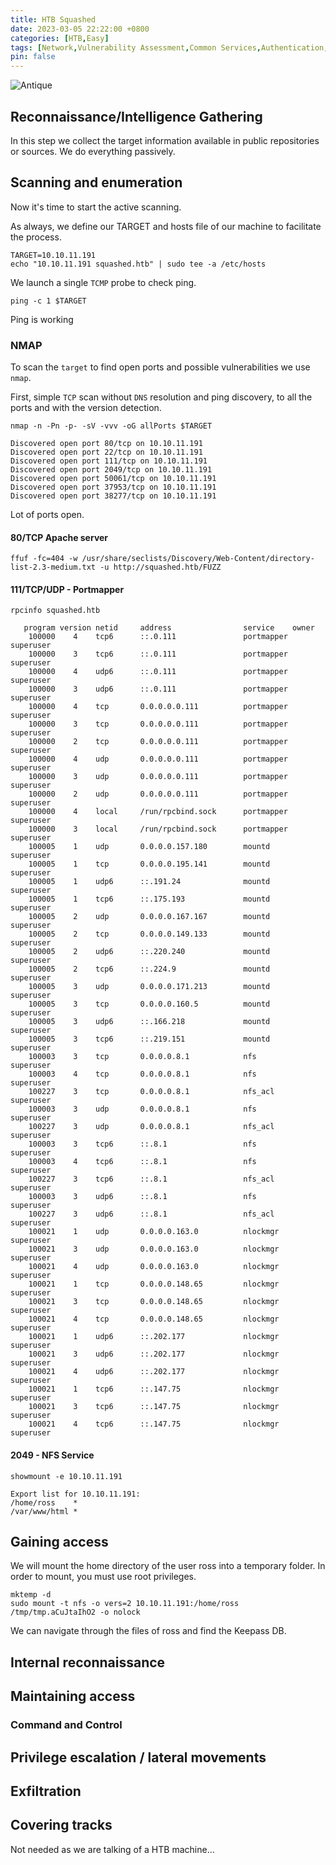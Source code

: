 ```yaml
---
title: HTB Squashed
date: 2023-03-05 22:22:00 +0800
categories: [HTB,Easy]
tags: [Network,Vulnerability Assessment,Common Services,Authentication,Apache,X11,NFS,Reconnaissance,User Enumeration,Impersonation,Arbitrary File Upload,HTB]
pin: false
---
```


![Antique](https://www.hackthebox.com/storage/avatars/2b64823934eb46f2c531a0b650a03d60.png)

## Reconnaissance/Intelligence Gathering

In this step we collect the target information available in public repositories or sources. We do everything passively.

## Scanning and enumeration

Now it's time to start the active scanning.

As always, we define our TARGET and hosts file of our machine to facilitate the process.

```console
TARGET=10.10.11.191
echo "10.10.11.191 squashed.htb" | sudo tee -a /etc/hosts
```

We launch a single `TCMP` probe to check ping.

```console
ping -c 1 $TARGET
```
Ping is working

### NMAP

To scan the `target` to find open ports and possible vulnerabilities we use `nmap`.

First, simple `TCP` scan without `DNS` resolution and ping discovery, to all the ports and with the version detection.

```console
nmap -n -Pn -p- -sV -vvv -oG allPorts $TARGET

Discovered open port 80/tcp on 10.10.11.191
Discovered open port 22/tcp on 10.10.11.191
Discovered open port 111/tcp on 10.10.11.191
Discovered open port 2049/tcp on 10.10.11.191
Discovered open port 50061/tcp on 10.10.11.191
Discovered open port 37953/tcp on 10.10.11.191
Discovered open port 38277/tcp on 10.10.11.191
```

Lot of ports open.

#### 80/TCP Apache server
```console
ffuf -fc=404 -w /usr/share/seclists/Discovery/Web-Content/directory-list-2.3-medium.txt -u http://squashed.htb/FUZZ

```

#### 111/TCP/UDP - Portmapper
```console
rpcinfo squashed.htb

   program version netid     address                service    owner
    100000    4    tcp6      ::.0.111               portmapper superuser
    100000    3    tcp6      ::.0.111               portmapper superuser
    100000    4    udp6      ::.0.111               portmapper superuser
    100000    3    udp6      ::.0.111               portmapper superuser
    100000    4    tcp       0.0.0.0.0.111          portmapper superuser
    100000    3    tcp       0.0.0.0.0.111          portmapper superuser
    100000    2    tcp       0.0.0.0.0.111          portmapper superuser
    100000    4    udp       0.0.0.0.0.111          portmapper superuser
    100000    3    udp       0.0.0.0.0.111          portmapper superuser
    100000    2    udp       0.0.0.0.0.111          portmapper superuser
    100000    4    local     /run/rpcbind.sock      portmapper superuser
    100000    3    local     /run/rpcbind.sock      portmapper superuser
    100005    1    udp       0.0.0.0.157.180        mountd     superuser
    100005    1    tcp       0.0.0.0.195.141        mountd     superuser
    100005    1    udp6      ::.191.24              mountd     superuser
    100005    1    tcp6      ::.175.193             mountd     superuser
    100005    2    udp       0.0.0.0.167.167        mountd     superuser
    100005    2    tcp       0.0.0.0.149.133        mountd     superuser
    100005    2    udp6      ::.220.240             mountd     superuser
    100005    2    tcp6      ::.224.9               mountd     superuser
    100005    3    udp       0.0.0.0.171.213        mountd     superuser
    100005    3    tcp       0.0.0.0.160.5          mountd     superuser
    100005    3    udp6      ::.166.218             mountd     superuser
    100005    3    tcp6      ::.219.151             mountd     superuser
    100003    3    tcp       0.0.0.0.8.1            nfs        superuser
    100003    4    tcp       0.0.0.0.8.1            nfs        superuser
    100227    3    tcp       0.0.0.0.8.1            nfs_acl    superuser
    100003    3    udp       0.0.0.0.8.1            nfs        superuser
    100227    3    udp       0.0.0.0.8.1            nfs_acl    superuser
    100003    3    tcp6      ::.8.1                 nfs        superuser
    100003    4    tcp6      ::.8.1                 nfs        superuser
    100227    3    tcp6      ::.8.1                 nfs_acl    superuser
    100003    3    udp6      ::.8.1                 nfs        superuser
    100227    3    udp6      ::.8.1                 nfs_acl    superuser
    100021    1    udp       0.0.0.0.163.0          nlockmgr   superuser
    100021    3    udp       0.0.0.0.163.0          nlockmgr   superuser
    100021    4    udp       0.0.0.0.163.0          nlockmgr   superuser
    100021    1    tcp       0.0.0.0.148.65         nlockmgr   superuser
    100021    3    tcp       0.0.0.0.148.65         nlockmgr   superuser
    100021    4    tcp       0.0.0.0.148.65         nlockmgr   superuser
    100021    1    udp6      ::.202.177             nlockmgr   superuser
    100021    3    udp6      ::.202.177             nlockmgr   superuser
    100021    4    udp6      ::.202.177             nlockmgr   superuser
    100021    1    tcp6      ::.147.75              nlockmgr   superuser
    100021    3    tcp6      ::.147.75              nlockmgr   superuser
    100021    4    tcp6      ::.147.75              nlockmgr   superuser
```

#### 2049 - NFS Service
```console
showmount -e 10.10.11.191 

Export list for 10.10.11.191:
/home/ross    *
/var/www/html *

```

## Gaining access
We will mount the home directory of the user ross into a temporary folder. In order to mount, you must use root privileges.

```console
mktemp -d
sudo mount -t nfs -o vers=2 10.10.11.191:/home/ross /tmp/tmp.aCuJtaIhO2 -o nolock
```
We can navigate through the files of ross and find the Keepass DB.



## Internal reconnaissance

## Maintaining access

### Command and Control

## Privilege escalation / lateral movements

## Exfiltration

## Covering tracks

Not needed as we are talking of a HTB machine...